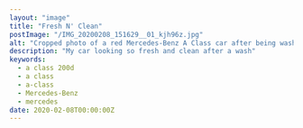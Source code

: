 ```yaml
---
layout: "image"
title: "Fresh N' Clean"
postImage: "/IMG_20200208_151629__01_kjh96z.jpg"
alt: "Cropped photo of a red Mercedes-Benz A Class car after being washed"
description: "My car looking so fresh and clean after a wash"
keywords:
  - a class 200d
  - a class
  - a-class
  - Mercedes-Benz
  - mercedes
date: 2020-02-08T00:00:00Z
---
```

